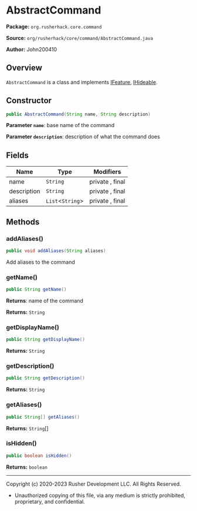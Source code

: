 # AbstractCommand

**Package:** `org.rusherhack.core.command`

**Source:** `org/rusherhack/core/command/AbstractCommand.java`

**Author:** John200410



## Overview

`AbstractCommand` is a class and implements [IFeature](IFeature.md), [IHideable](IHideable.md).

## Constructor

```java
public AbstractCommand(String name, String description)
```

**Parameter `name`**: base name of the command


**Parameter `description`**: description of what the command does



## Fields

| Name | Type | Modifiers |
|------|------|----------|
| name | `String` | private , final |
| description | `String` | private , final |
| aliases | `List`<`String`> | private , final |


## Methods

### addAliases()

```java
public void addAliases(String aliases)
```

Add aliases to the command

### getName()

```java
public String getName()
```

**Returns**: name of the command



**Returns:** `String`

### getDisplayName()

```java
public String getDisplayName()
```

**Returns:** `String`

### getDescription()

```java
public String getDescription()
```

**Returns:** `String`

### getAliases()

```java
public String[] getAliases()
```

**Returns:** `String`[]

### isHidden()

```java
public boolean isHidden()
```

**Returns:** `boolean`

---

Copyright (c) 2020-2023 Rusher Development LLC. All Rights Reserved.
* Unauthorized copying of this file, via any medium is strictly prohibited, proprietary, and confidential.
